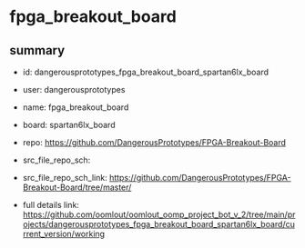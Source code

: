 # fpga_breakout_board
 
## summary 
* id: dangerousprototypes_fpga_breakout_board_spartan6lx_board
* user: dangerousprototypes
* name: fpga_breakout_board
* board: spartan6lx_board
* repo: https://github.com/DangerousPrototypes/FPGA-Breakout-Board



* src_file_repo_sch: 
* src_file_repo_sch_link: https://github.com/DangerousPrototypes/FPGA-Breakout-Board/tree/master/
* full details link: https://github.com/oomlout/oomlout_oomp_project_bot_v_2/tree/main/projects/dangerousprototypes_fpga_breakout_board_spartan6lx_board/current_version/working  







